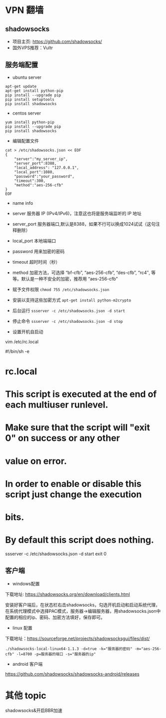 # VPN 翻墙


## shadowsocks 

* 项目主页: https://github.com/shadowsocks/
* 国外VPS推荐：Vultr 

## 服务端配置

* ubuntu server 

```
apt-get update
apt-get install python-pip
pip install --upgrade pip
pip install setuptools
pip install shadowsocks
```
* centos server

```
yum install python-pip
pip install --upgrade pip
pip install shadowsocks

```

* 编辑配置文件

```
cat > /etc/shadowsocks.json << EOF
{
    "server":"my_server_ip",
    "server_port":8388,
    "local_address": "127.0.0.1",
    "local_port":1080,
    "password":"your_password",
    "timeout":300,
    "method":"aes-256-cfb"
}
EOF
```

* name 	        info
* server   	服务器 IP (IPv4/IPv6)，注意这也将是服务端监听的 IP 地址
* server_port 	服务器端口,默认是8388，如果不行可以换成1024试试（这句注释删除）
* local_port 	本地端端口
* password 	用来加密的密码
* timeout 	超时时间（秒）
* method 	加密方法，可选择 “bf-cfb”, “aes-256-cfb”, “des-cfb”, “rc4″, 等等。默认是一种不安全的加密，推荐用 “aes-256-cfb”


* 赋予文件权限 `chmod 755 /etc/shadowsocks.json`
* 安装以支持这些加密方式 `apt-get install python-m2crypto`
* 后台运行 `ssserver -c /etc/shadowsocks.json -d start`
* 停止命令 `ssserver -c /etc/shadowsocks.json -d stop`

   
* 设置开机自启动

vim /etc/rc.local

#!/bin/sh -e
#
# rc.local
#
# This script is executed at the end of each multiuser runlevel.
# Make sure that the script will "exit 0" on success or any other
# value on error.
#
# In order to enable or disable this script just change the execution
# bits.
#
# By default this script does nothing.
ssserver -c /etc/shadowsocks.json -d start
exit 0

## 客户端


* windows配置

下载地址: https://shadowsocks.org/en/download/clients.html

安装好客户端后，在状态栏右击shadowsocks，勾选开机启动和启动系统代理，在系统代理模式中选择PAC模式，服务器->编辑服务器，用shadowsocks.json中配置的相应的ip、密码、加密方法填好，保存即可。

* linux 配置

下载地址：https://sourceforge.net/projects/shadowsocksgui/files/dist/

```
./shadowsocks-local-linux64-1.1.3 -d=true -k="服务器的密码" -m="aes-256-cfb" -l=8700 -p=服务器的端口 -s="服务器的ip"
```

* android 客户端

https://github.com/shadowsocks/shadowsocks-android/releases

# 其他 topic

shadowsocks&开启BBR加速

